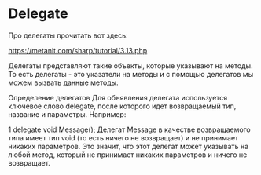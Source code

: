 # Delegate

Про делегаты прочитать вот здесь:

https://metanit.com/sharp/tutorial/3.13.php


Делегаты представляют такие объекты, которые указывают на методы. То есть делегаты - это указатели на методы и с помощью делегатов мы можем вызвать данные методы.

Определение делегатов
Для объявления делегата используется ключевое слово delegate, после которого идет возвращаемый тип, название и параметры. Например:

1
delegate void Message();
Делегат Message в качестве возвращаемого типа имеет тип void (то есть ничего не возвращает) и не принимает никаких параметров. Это значит, что этот делегат может указывать на любой метод, который не принимает никаких параметров и ничего не возвращает.
